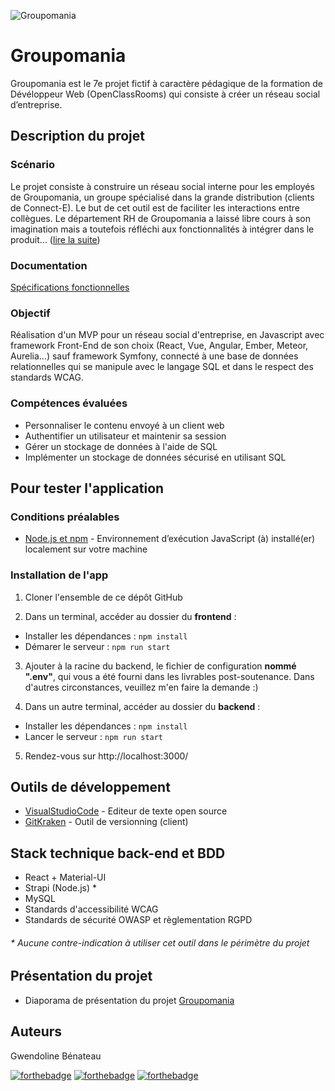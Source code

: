 ![Groupomania]()


# Groupomania 
Groupomania est le 7e projet fictif à caractère pédagique de la formation de Dévéloppeur Web (OpenClassRooms) qui consiste à créer un réseau social d’entreprise.

## Description du projet
### Scénario
Le projet consiste à construire un réseau social interne pour les employés de Groupomania, un groupe spécialisé dans la grande distribution (clients de Connect-E). Le but de cet outil est de faciliter les interactions entre collègues. Le département RH de Groupomania a laissé libre cours à son imagination mais a toutefois réfléchi aux fonctionnalités à intégrer dans le produit... ([lire la suite](https://github.com/GwendolineBENATEAU/GwendolineBenateau_7_3107021_Groupomania/blob/master/docs/Groupomania_Perimetre_DWJ_OC.pdf))

### Documentation 
[Spécifications fonctionnelles](https://github.com/GwendolineBENATEAU/GwendolineBenateau_7_3107021_Groupomania/blob/master/docs/Groupomania_Specs_DWJ_OC.pdf)


### Objectif
Réalisation d'un MVP pour un réseau social d'entreprise, en Javascript avec framework Front-End de son choix (React, Vue, Angular, Ember, Meteor, Aurelia...) sauf framework Symfony, connecté à une base de données relationnelles qui se manipule avec le langage SQL et dans le respect des standards WCAG.


### Compétences évaluées
- Personnaliser le contenu envoyé à un client web
- Authentifier un utilisateur et maintenir sa session
- Gérer un stockage de données à l'aide de SQL
- Implémenter un stockage de données sécurisé en utilisant SQL


## Pour tester l'application
### Conditions préalables
- [Node.js et npm](https://nodejs.org/fr/) - Environnement d’exécution JavaScript (à) installé(er) localement sur votre machine

### Installation de l'app

1. Cloner l'ensemble de ce dépôt GitHub  

2. Dans un terminal, accéder au dossier du __frontend__ :
 - Installer les dépendances : ``npm install`` 
 - Démarer le serveur : ``npm run start`` 

3. Ajouter à la racine du backend, le fichier de configuration __nommé ".env"__, qui vous a été fourni dans les livrables post-soutenance. Dans d'autres circonstances, veuillez m'en faire la demande :) 

4. Dans un autre terminal, accéder au dossier du __backend__ :
 - Installer les dépendances : ``npm install`` 
 - Lancer le serveur : ``npm run start`` 

5. Rendez-vous sur http://localhost:3000/ 


## Outils de développement
- [VisualStudioCode](https://code.visualstudio.com/) - Editeur de texte open source
- [GitKraken](https://www.gitkraken.com/) - Outil de versionning (client)

## Stack technique back-end et BDD
- React + Material-UI
- Strapi (Node.js) *
- MySQL
- Standards d'accessibilité WCAG
- Standards de sécurité OWASP et règlementation RGPD

###### _* Aucune contre-indication à utiliser cet outil dans le périmètre du projet_

## Présentation du projet
- Diaporama de présentation du projet [Groupomania](https://www.canva.com/design/DAEm-sMwB68/ohdK53m7EVoQ3zw5m3SckQ/view?utm_content=DAEm-sMwB68&utm_campaign=designshare&utm_medium=link&utm_source=sharebutton)

## Auteurs
Gwendoline Bénateau

[![forthebadge](https://img.shields.io/badge/GitHub-100000?style=for-the-badge&logo=github&logoColor=white)](https://github.com/GwendolineBENATEAU) [![forthebadge](https://img.shields.io/badge/Instagram-E4405F?style=for-the-badge&logo=instagram&logoColor=white)](https://www.instagram.com/web_doline/) [![forthebadge](https://img.shields.io/badge/LinkedIn-0077B5?style=for-the-badge&logo=linkedin&logoColor=white)](https://www.linkedin.com/in/gwendoline-benateau-18986412b/)


